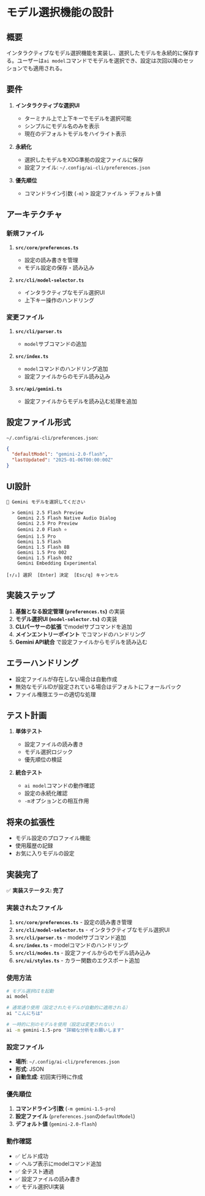 # モデル選択機能の設計

## 概要

インタラクティブなモデル選択機能を実装し、選択したモデルを永続的に保存する。ユーザーは`ai model`コマンドでモデルを選択でき、設定は次回以降のセッションでも適用される。

## 要件

1. **インタラクティブな選択UI**
   - ターミナル上で上下キーでモデルを選択可能
   - シンプルにモデル名のみを表示
   - 現在のデフォルトモデルをハイライト表示

2. **永続化**
   - 選択したモデルをXDG準拠の設定ファイルに保存
   - 設定ファイル: `~/.config/ai-cli/preferences.json`

3. **優先順位**
   - コマンドライン引数 (`-m`) > 設定ファイル > デフォルト値

## アーキテクチャ

### 新規ファイル

1. **`src/core/preferences.ts`**
   - 設定の読み書きを管理
   - モデル設定の保存・読み込み

2. **`src/cli/model-selector.ts`**
   - インタラクティブなモデル選択UI
   - 上下キー操作のハンドリング

### 変更ファイル

1. **`src/cli/parser.ts`**
   - `model`サブコマンドの追加

2. **`src/index.ts`**
   - `model`コマンドのハンドリング追加
   - 設定ファイルからのモデル読み込み

3. **`src/api/gemini.ts`**
   - 設定ファイルからモデルを読み込む処理を追加

## 設定ファイル形式

`~/.config/ai-cli/preferences.json`:

```json
{
  "defaultModel": "gemini-2.0-flash",
  "lastUpdated": "2025-01-06T00:00:00Z"
}
```

## UI設計

```
🤖 Gemini モデルを選択してください

  > Gemini 2.5 Flash Preview
    Gemini 2.5 Flash Native Audio Dialog
    Gemini 2.5 Pro Preview
    Gemini 2.0 Flash ⭐
    Gemini 1.5 Pro
    Gemini 1.5 Flash
    Gemini 1.5 Flash 8B
    Gemini 1.5 Pro 002
    Gemini 1.5 Flash 002
    Gemini Embedding Experimental

[↑/↓] 選択  [Enter] 決定  [Esc/q] キャンセル
```

## 実装ステップ

1. **基盤となる設定管理 (`preferences.ts`)** の実装
2. **モデル選択UI (`model-selector.ts`)** の実装
3. **CLIパーサーの拡張** でmodelサブコマンドを追加
4. **メインエントリーポイント** でコマンドのハンドリング
5. **Gemini API統合** で設定ファイルからモデルを読み込む

## エラーハンドリング

- 設定ファイルが存在しない場合は自動作成
- 無効なモデルIDが設定されている場合はデフォルトにフォールバック
- ファイル権限エラーの適切な処理

## テスト計画

1. **単体テスト**
   - 設定ファイルの読み書き
   - モデル選択ロジック
   - 優先順位の検証

2. **統合テスト**
   - `ai model`コマンドの動作確認
   - 設定の永続化確認
   - `-m`オプションとの相互作用

## 将来の拡張性

- モデル設定のプロファイル機能
- 使用履歴の記録
- お気に入りモデルの設定

## 実装完了

✅ **実装ステータス: 完了**

### 実装されたファイル

1. **`src/core/preferences.ts`** - 設定の読み書き管理
2. **`src/cli/model-selector.ts`** - インタラクティブなモデル選択UI
3. **`src/cli/parser.ts`** - modelサブコマンド追加
4. **`src/index.ts`** - modelコマンドのハンドリング
5. **`src/cli/modes.ts`** - 設定ファイルからのモデル読み込み
6. **`src/ui/styles.ts`** - カラー関数のエクスポート追加

### 使用方法

```bash
# モデル選択UIを起動
ai model

# 通常通り使用（設定されたモデルが自動的に適用される）
ai "こんにちは"

# 一時的に別のモデルを使用（設定は変更されない）
ai -m gemini-1.5-pro "詳細な分析をお願いします"
```

### 設定ファイル

- **場所**: `~/.config/ai-cli/preferences.json`
- **形式**: JSON
- **自動生成**: 初回実行時に作成

### 優先順位

1. **コマンドライン引数** (`-m gemini-1.5-pro`)
2. **設定ファイル** (`preferences.json`の`defaultModel`)
3. **デフォルト値** (`gemini-2.0-flash`)

### 動作確認

- ✅ ビルド成功
- ✅ ヘルプ表示にmodelコマンド追加
- ✅ 全テスト通過
- ✅ 設定ファイルの読み書き
- ✅ モデル選択UI実装